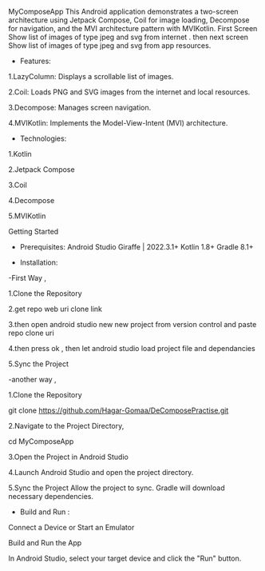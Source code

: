 MyComposeApp
This Android application demonstrates a two-screen architecture using Jetpack Compose, Coil for image loading, Decompose for navigation, and the MVI architecture pattern with MVIKotlin.
First Screen Show list of images of type jpeg and svg from internet . then next screen Show list of images of type jpeg and svg from app resources.

* Features:

1.LazyColumn: Displays a scrollable list of images.

2.Coil: Loads PNG and SVG images from the internet and local resources.

3.Decompose: Manages screen navigation.

4.MVIKotlin: Implements the Model-View-Intent (MVI) architecture.


* Technologies:

1.Kotlin

2.Jetpack Compose

3.Coil

4.Decompose

5.MVIKotlin

Getting Started

* Prerequisites:
Android Studio Giraffe | 2022.3.1+
Kotlin 1.8+
Gradle 8.1+


* Installation:

-First Way ,

1.Clone the Repository

2.get repo web uri clone link 

3.then open android studio new  new project from version control and paste repo clone uri 

4.then press ok , then let android studio load project file and dependancies

5.Sync the Project


-another way ,

1.Clone the Repository

git clone https://github.com/Hagar-Gomaa/DeComposePractise.git

2.Navigate to the Project Directory,

cd MyComposeApp

3.Open the Project in Android Studio

4.Launch Android Studio and open the project directory.

5.Sync the Project Allow the project to sync. Gradle will download necessary dependencies.


* Build and Run :

Connect a Device or Start an Emulator

Build and Run the App

In Android Studio, select your target device and click the "Run" button.
